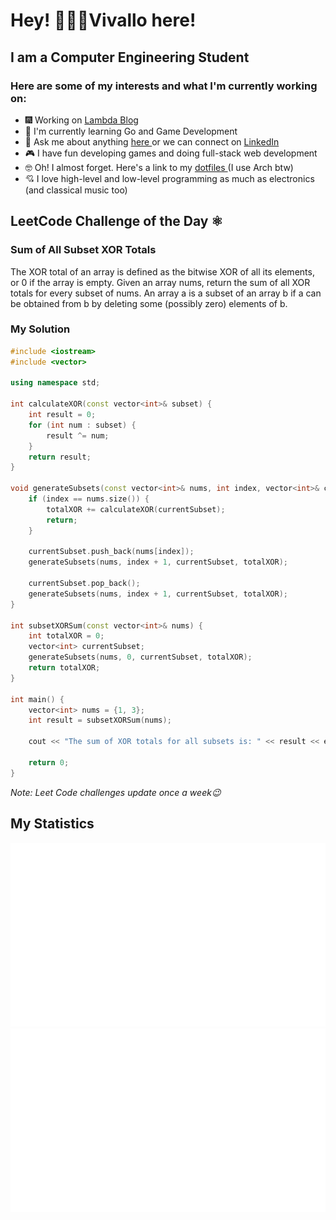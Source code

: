 #  Hey! 🙋🏻‍♂️Vivallo here!

##  I am a Computer Engineering Student

###  Here are some of my interests and what I'm currently working on:

  * 🎆 Working on [ Lambda Blog ](https://lambdablog.com)
  * 🌱 I'm currently learning Go and Game Development 
  * 💭 Ask me about anything [ here ](https://github.com/Vivallo04/Vivallo04/issues/new) or we can connect on [ LinkedIn ](https://bit.ly/3zm1YjA)
  * 🎮 I have fun developing games and doing full-stack web development 
  * 🤓 Oh! I almost forget. Here's a link to my [ dotfiles ](https://github.com/Vivallo04/dotfiles) (I use Arch btw) 
  * 💘 I love high-level and low-level programming as much as electronics (and classical music too) 

##  LeetCode Challenge of the Day ⚛

###  Sum of All Subset XOR Totals

The XOR total of an array is defined as the bitwise XOR of all its elements,
or 0 if the array is empty. Given an array nums, return the sum of all XOR
totals for every subset of nums. An array a is a subset of an array b if a can
be obtained from b by deleting some (possibly zero) elements of b.

###  My Solution
```cpp
#include <iostream>
#include <vector>

using namespace std;

int calculateXOR(const vector<int>& subset) {
    int result = 0;
    for (int num : subset) {
        result ^= num;
    }
    return result;
}

void generateSubsets(const vector<int>& nums, int index, vector<int>& currentSubset, int& totalXOR) {
    if (index == nums.size()) {
        totalXOR += calculateXOR(currentSubset);
        return;
    }

    currentSubset.push_back(nums[index]);
    generateSubsets(nums, index + 1, currentSubset, totalXOR);

    currentSubset.pop_back();
    generateSubsets(nums, index + 1, currentSubset, totalXOR);
}

int subsetXORSum(const vector<int>& nums) {
    int totalXOR = 0;
    vector<int> currentSubset;
    generateSubsets(nums, 0, currentSubset, totalXOR);
    return totalXOR;
}

int main() {
    vector<int> nums = {1, 3};
    int result = subsetXORSum(nums);

    cout << "The sum of XOR totals for all subsets is: " << result << endl;

    return 0;
}
```

_Note: Leet Code challenges update once a week😉_

##  My Statistics

![](https://github.com/Vivallo04/stats/blob/master/generated/overview.svg)
![](https://github.com/Vivallo04/stats/blob/master/generated/languages.svg)

